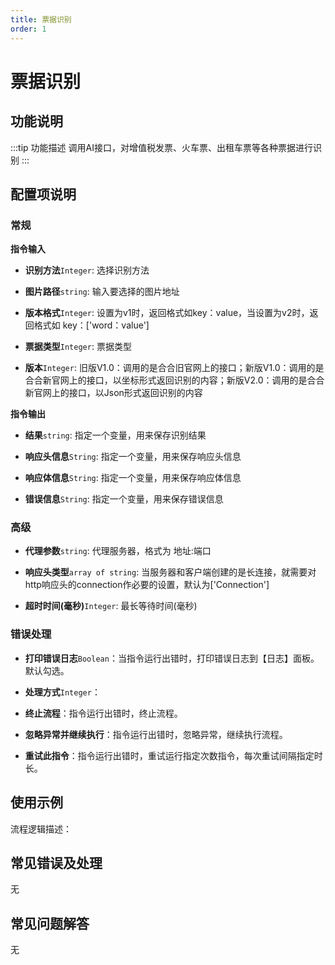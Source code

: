 ```yaml
---
title: 票据识别
order: 1
---
```


# 票据识别

## 功能说明

:::tip 功能描述
调用AI接口，对增值税发票、火车票、出租车票等各种票据进行识别
:::

## 配置项说明

### 常规

**指令输入**

- **识别方法**`Integer`: 选择识别方法

- **图片路径**`string`: 输入要选择的图片地址

- **版本格式**`Integer`: 设置为v1时，返回格式如key：value，当设置为v2时，返回格式如 key：['word：value']

- **票据类型**`Integer`: 票据类型

- **版本**`Integer`: 旧版V1.0：调用的是合合旧官网上的接口；新版V1.0：调用的是合合新官网上的接口，以坐标形式返回识别的内容；新版V2.0：调用的是合合新官网上的接口，以Json形式返回识别的内容


**指令输出**

- **结果**`string`: 指定一个变量，用来保存识别结果

- **响应头信息**`String`: 指定一个变量，用来保存响应头信息

- **响应体信息**`String`: 指定一个变量，用来保存响应体信息

- **错误信息**`String`: 指定一个变量，用来保存错误信息

### 高级

- **代理参数**`string`: 代理服务器，格式为 地址:端口

- **响应头类型**`array of string`: 当服务器和客户端创建的是长连接，就需要对http响应头的connection作必要的设置，默认为['Connection']

- **超时时间(毫秒)**`Integer`: 最长等待时间(毫秒)

### 错误处理

- **打印错误日志**`Boolean`：当指令运行出错时，打印错误日志到【日志】面板。默认勾选。

- **处理方式**`Integer`：

 - **终止流程**：指令运行出错时，终止流程。

 - **忽略异常并继续执行**：指令运行出错时，忽略异常，继续执行流程。

 - **重试此指令**：指令运行出错时，重试运行指定次数指令，每次重试间隔指定时长。

## 使用示例

流程逻辑描述：

## 常见错误及处理

无

## 常见问题解答

无


